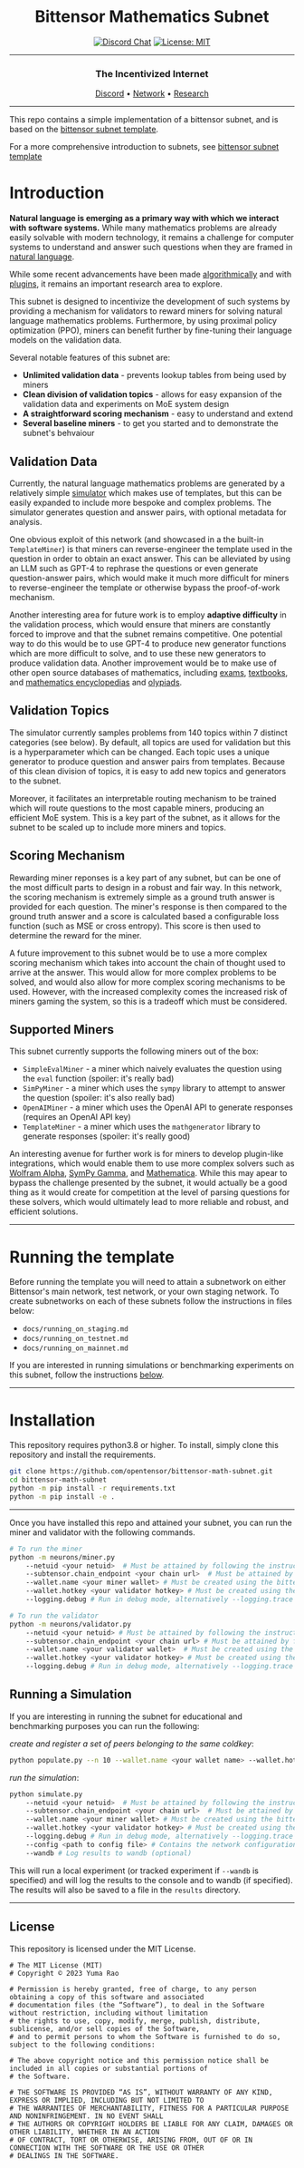 
<div align="center">

# **Bittensor Mathematics Subnet** <!-- omit in toc -->
[![Discord Chat](https://img.shields.io/discord/308323056592486420.svg)](https://discord.gg/bittensor)
[![License: MIT](https://img.shields.io/badge/License-MIT-yellow.svg)](https://opensource.org/licenses/MIT)

---

### The Incentivized Internet <!-- omit in toc -->

[Discord](https://discord.gg/bittensor) • [Network](https://taostats.io/) • [Research](https://bittensor.com/whitepaper)

</div>

---

This repo contains a simple implementation of a bittensor subnet, and is based on the [bittensor subnet template](https://github.com/opentensor/bittensor-subnet-template.git).

For a more comprehensive introduction to subnets, see [bittensor subnet template](https://github.com/opentensor/bittensor-subnet-template.git)

# Introduction
**Natural language is emerging as a primary way with which we interact with software systems.** While many mathematics problems are already easily solvable with modern technology, it remains a challenge for computer systems to understand and answer such questions when they are framed in [natural language](https://bdtechtalks.com/2023/03/06/chatgpt-llm-mathematics/#:~:text=%E2%80%9C%5BLLMs%5D%20can't,seen%20in%20its%20training%20set.%E2%80%9D). 

While some recent advancements have been made [algorithmically](https://arxiv.org/pdf/2303.05398.pdf) and with [plugins](https://www.wolfram.com/wolfram-plugin-chatgpt/), it remains an important research area to explore.

This subnet is designed to incentivize the development of such systems by providing a mechanism for validators to reward miners for solving natural language mathematics problems. Furthermore, by using proximal policy optimization (PPO), miners can benefit further by fine-tuning their language models on the validation data.

Several notable features of this subnet are:
- **Unlimited validation data** - prevents lookup tables from being used by miners
- **Clean division of validation topics** - allows for easy expansion of the validation data and experiments on MoE system design
- **A straightforward scoring mechanism** - easy to understand and extend
- **Several baseline miners** - to get you started and to demonstrate the subnet's behvaiour



## Validation Data

Currently, the natural language mathematics problems are generated by a relatively simple [simulator](https://github.com/lukew3/mathgenerator) which makes use of templates, but this can be easily expanded to include more bespoke and complex problems. The simulator generates question and answer pairs, with optional metadata for analysis.

One obvious exploit of this network (and showcased in a the built-in `TemplateMiner`) is that miners can reverse-engineer the template used in the question in order to obtain an exact answer. This can be alleviated by using an LLM such as GPT-4 to rephrase the questions or even generate question-answer pairs, which would make it much more difficult for miners to reverse-engineer the template or otherwise bypass the proof-of-work mechanism.

Another interesting area for future work is to employ **adaptive difficulty** in the validation process, which would ensure that miners are constantly forced to improve and that the subnet remains competitive. One potential way to do this would be to use GPT-4 to produce new generator functions which are more difficult to solve, and to use these new generators to produce validation data. Another improvement would be to make use of other open source databases of mathematics, including [exams](https://www.maths.cam.ac.uk/undergrad/pastpapers), [textbooks](https://openstax.org/subjects/math), and [mathematics encyclopedias](https://encyclopediaofmath.org/wiki/Main_Page) and [olypiads](https://www.imo-official.org/problems.aspx).
## Validation Topics

The simulator currently samples problems from 140 topics within 7 distinct categories (see below). By default, all topics are used for validation but this is a hyperparameter which can be changed. Each topic uses a unique generator to produce question and answer pairs from templates. Because of this clean division of topics, it is easy to add new topics and generators to the subnet.

Moreover, it facilitates an interpretable routing mechanism to be trained which will route questions to the most capable miners, producing an efficient MoE system. This is a key part of the subnet, as it allows for the subnet to be scaled up to include more miners and topics.

## Scoring Mechanism

Rewarding miner reponses is a key part of any subnet, but can be one of the most difficult parts to design in a robust and fair way. In this network, the scoring mechanism is extremely simple as a ground truth answer is provided for each question. The miner's response is then compared to the ground truth answer and a score is calculated based a configurable loss function (such as MSE or cross entropy). This score is then used to determine the reward for the miner.

A future improvement to this subnet would be to use a more complex scoring mechanism which takes into account the chain of thought used to arrive at the answer. This would allow for more complex problems to be solved, and would also allow for more complex scoring mechanisms to be used. However, with the increased complexity comes the increased risk of miners gaming the system, so this is a tradeoff which must be considered.

## Supported Miners

This subnet currently supports the following miners out of the box:

- `SimpleEvalMiner` - a miner which naively evaluates the question using the `eval` function (spoiler: it's really bad)
- `SimPyMiner` - a miner which uses the `sympy` library to attempt to answer the question (spoiler: it's also really bad)
- `OpenAIMiner` - a miner which uses the OpenAI API to generate responses (requires an OpenAI API key)
- `TemplateMiner` - a miner which uses the `mathgenerator` library to generate responses (spoiler: it's really good)

An interesting avenue for further work is for miners to develop plugin-like integrations, which would enable them to use more complex solvers such as [Wolfram Alpha](https://www.wolframalpha.com/), [SymPy Gamma](https://www.sympygamma.com/), and [Mathematica](https://www.wolfram.com/mathematica/). While this may apear to bypass the challenge presented by the subnet, it would actually be a good thing as it would create for competition at the level of parsing questions for these solvers, which would ultimately lead to more reliable and robust, and efficient solutions.

</div>

---

# Running the template
Before running the template you will need to attain a subnetwork on either Bittensor's main network, test network, or your own staging network. To create subnetworks on each of these subnets follow the instructions in files below:
- `docs/running_on_staging.md`
- `docs/running_on_testnet.md`
- `docs/running_on_mainnet.md`

If you are interested in running simulations or benchmarking experiments on this subnet, follow the instructions [below](#running-a-simulation).
</div>

---

# Installation
This repository requires python3.8 or higher. To install, simply clone this repository and install the requirements.
```bash
git clone https://github.com/opentensor/bittensor-math-subnet.git
cd bittensor-math-subnet
python -m pip install -r requirements.txt
python -m pip install -e .
```

</div>

---

Once you have installed this repo and attained your subnet, you can run the miner and validator with the following commands.
```bash
# To run the miner
python -m neurons/miner.py
    --netuid <your netuid>  # Must be attained by following the instructions in the docs/running_on_*.md files
    --subtensor.chain_endpoint <your chain url>  # Must be attained by following the instructions in the docs/running_on_*.md files
    --wallet.name <your miner wallet> # Must be created using the bittensor-cli
    --wallet.hotkey <your validator hotkey> # Must be created using the bittensor-cli
    --logging.debug # Run in debug mode, alternatively --logging.trace for trace mode

# To run the validator
python -m neurons/validator.py
    --netuid <your netuid> # Must be attained by following the instructions in the docs/running_on_*.md files
    --subtensor.chain_endpoint <your chain url> # Must be attained by following the instructions in the docs/running_on_*.md files
    --wallet.name <your validator wallet>  # Must be created using the bittensor-cli
    --wallet.hotkey <your validator hotkey> # Must be created using the bittensor-cli
    --logging.debug # Run in debug mode, alternatively --logging.trace for trace mode
```

## Running a Simulation
If you are interesting in running the subnet for educational and benchmarking purposes you can run the following:


*create and register a set of peers belonging to the same coldkey*:
```bash
python populate.py --n 10 --wallet.name <your wallet name> --wallet.hotkey <your hotkey>
```

*run the simulation*:
```bash
python simulate.py 
    --netuid <your netuid>  # Must be attained by following the instructions in the docs/running_on_*.md files
    --subtensor.chain_endpoint <your chain url>  # Must be attained by following the instructions in the docs/running_on_*.md files
    --wallet.name <your miner wallet> # Must be created using the bittensor-cli
    --wallet.hotkey <your validator hotkey> # Must be created using the bittensor-cli
    --logging.debug # Run in debug mode, alternatively --logging.trace for trace mode
    --config <path to config file> # Contains the network configuration such as miners and validators
    --wandb # Log results to wandb (optional)
```
This will run a local experiment (or tracked experiment if `--wandb` is specified) and will log the results to the console and to wandb (if specified). The results will also be saved to a file in the `results` directory.

</div>

---

## License
This repository is licensed under the MIT License.
```text
# The MIT License (MIT)
# Copyright © 2023 Yuma Rao

# Permission is hereby granted, free of charge, to any person obtaining a copy of this software and associated
# documentation files (the “Software”), to deal in the Software without restriction, including without limitation
# the rights to use, copy, modify, merge, publish, distribute, sublicense, and/or sell copies of the Software,
# and to permit persons to whom the Software is furnished to do so, subject to the following conditions:

# The above copyright notice and this permission notice shall be included in all copies or substantial portions of
# the Software.

# THE SOFTWARE IS PROVIDED “AS IS”, WITHOUT WARRANTY OF ANY KIND, EXPRESS OR IMPLIED, INCLUDING BUT NOT LIMITED TO
# THE WARRANTIES OF MERCHANTABILITY, FITNESS FOR A PARTICULAR PURPOSE AND NONINFRINGEMENT. IN NO EVENT SHALL
# THE AUTHORS OR COPYRIGHT HOLDERS BE LIABLE FOR ANY CLAIM, DAMAGES OR OTHER LIABILITY, WHETHER IN AN ACTION
# OF CONTRACT, TORT OR OTHERWISE, ARISING FROM, OUT OF OR IN CONNECTION WITH THE SOFTWARE OR THE USE OR OTHER
# DEALINGS IN THE SOFTWARE.
```
